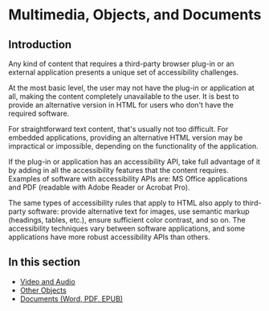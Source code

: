 # Multimedia, Objects, and Documents

## Introduction

Any kind of content that requires a third-party browser plug-in or an external application presents a unique set of accessibility challenges.

At the most basic level, the user may not have the plug-in or application at all, making the content completely unavailable to the user. It is best to provide an alternative version in HTML for users who don't have the required software.

For straightforward text content, that's usually not too difficult. For embedded applications, providing an alternative HTML version may be impractical or impossible, depending on the functionality of the application.

If the plug-in or application has an accessibility API, take full advantage of it by adding in all the accessibility features that the content requires. Examples of software with accessibility APIs are: MS Office applications and PDF (readable with Adobe Reader or Acrobat Pro).

The same types of accessibility rules that apply to HTML also apply to third-party software: provide alternative text for images, use semantic markup (headings, tables, etc.), ensure sufficient color contrast, and so on. The accessibility techniques vary between software applications, and some applications have more robust accessibility APIs than others.

## In this section

- [Video and Audio](video-and-audio.md)
- [Other Objects](objects.md)
- [Documents (Word, PDF, EPUB)](documents.md)
